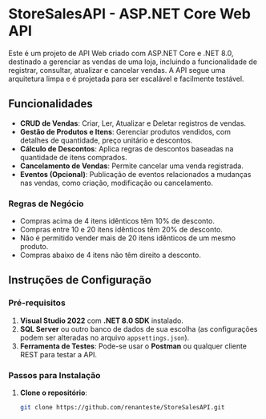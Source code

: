 # StoreSalesAPI - ASP.NET Core Web API

Este é um projeto de API Web criado com ASP.NET Core e .NET 8.0, destinado a gerenciar as vendas de uma loja, incluindo a funcionalidade de registrar, consultar, atualizar e cancelar vendas. A API segue uma arquitetura limpa e é projetada para ser escalável e facilmente testável.

## Funcionalidades

- **CRUD de Vendas**: Criar, Ler, Atualizar e Deletar registros de vendas.
- **Gestão de Produtos e Itens**: Gerenciar produtos vendidos, com detalhes de quantidade, preço unitário e descontos.
- **Cálculo de Descontos**: Aplica regras de descontos baseadas na quantidade de itens comprados.
- **Cancelamento de Vendas**: Permite cancelar uma venda registrada.
- **Eventos (Opcional)**: Publicação de eventos relacionados a mudanças nas vendas, como criação, modificação ou cancelamento.

### Regras de Negócio

- Compras acima de 4 itens idênticos têm 10% de desconto.
- Compras entre 10 e 20 itens idênticos têm 20% de desconto.
- Não é permitido vender mais de 20 itens idênticos de um mesmo produto.
- Compras abaixo de 4 itens não têm direito a desconto.

## Instruções de Configuração

### Pré-requisitos

1. **Visual Studio 2022** com **.NET 8.0 SDK** instalado.
2. **SQL Server** ou outro banco de dados de sua escolha (as configurações podem ser alteradas no arquivo `appsettings.json`).
3. **Ferramenta de Testes**: Pode-se usar o **Postman** ou qualquer cliente REST para testar a API.

### Passos para Instalação

1. **Clone o repositório**:

   ```bash
   git clone https://github.com/renanteste/StoreSalesAPI.git

